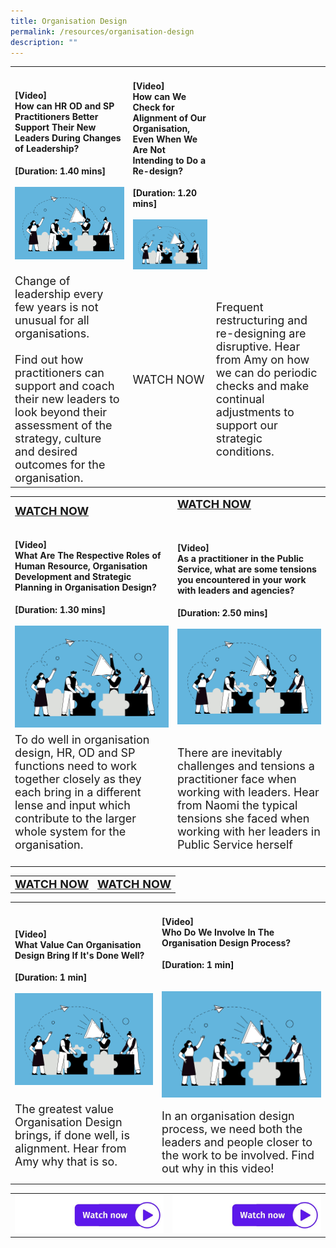 ```yaml
---
title: Organisation Design
permalink: /resources/organisation-design
description: ""
---
```

<table><tbody><tr>
<td><h4>[Video]<br>How can HR OD and SP Practitioners Better Support Their New Leaders During Changes of Leadership?</h4><strong>[Duration: 1.40 mins] </strong><br><br>
	<img src="/images/Organisation%20Design.jpg" alt="employee engagement" width="350"></td>
	
<td><h4>[Video]<br>How can We Check for Alignment of Our Organisation, Even When We Are Not Intending to Do a Re-design?</h4><strong>[Duration: 1.20 mins] </strong><br><br>
	<img src="/images/Organisation%20Design.jpg" alt="employee engagement" width="350"><br></td></tr>
	
<tr>
<td><font size="4">Change of leadership every few years is not unusual for all organisations. <br><br>Find out how practitioners can support and coach their new leaders to look beyond their assessment of the strategy, culture and desired outcomes for the organisation.<br></font></td><td><font size="4ONG><a href ="> WATCH NOW<br></font></td>
	
<td><font size="4">Frequent restructuring and re-designing are disruptive. Hear from Amy on how we can do periodic checks and make continual adjustments to support our strategic conditions.</font></td></tr></tbody></table><table><tbody><tr><td><font size="4"><strong><a href="http://vimeo.com/258724867"> WATCH NOW</a></strong></font></td>
	
<td><font size="4"><strong><a href="http://vimeo.com/258724775"> WATCH NOW</a></strong><br><br></font></td></tr><tr><td><h4>[Video]<br>What Are The Respective Roles of Human Resource, Organisation Development and Strategic Planning in Organisation Design?</h4><strong>[Duration: 1.30 mins] </strong><br><br>
	<img src="/images/Organisation%20Design.jpg" alt="employee engagement" width="550"><br></td><td><h4>[Video]<br>As a practitioner in the Public Service, what are some tensions you encountered in your work with leaders and agencies? </h4><strong>[Duration: 2.50 mins] </strong><br><br>
	<img src="/images/Organisation%20Design.jpg" alt="employee engagement" width="550"><br></td></tr><tr><td><font size="4">To do well in organisation design, HR, OD and SP functions need to work together closely as they each bring in a different lense and input which contribute to the larger whole system for the organisation.<br><br></font></td><td><font size="4">There are inevitably challenges and tensions a practitioner face when working with leaders. Hear from Naomi the typical tensions she faced when working with her leaders in Public Service herself</font></td></tr></tbody></table><table><tbody><tr><td><font size="4"><strong> <a href="http://vimeo.com/258724830">WATCH NOW</a></strong> </font></td><td><font size="4"><strong> <a href="https://vimeo.com/363214549/f7c60c79c1"> WATCH NOW </a></strong></font></td></tr></tbody></table><table><tbody><tr><td><h4>[Video]<br>What Value Can Organisation Design Bring If It's Done Well?</h4><strong>[Duration: 1 min] </strong><br><br>
	<img src="/images/Organisation%20Design.jpg" alt="employee engagement" width="550"></td><td><h4>[Video]<br>Who Do We Involve In The Organisation Design Process?</h4><strong>[Duration: 1 min] <br></strong><br><br>
	<img src="/images/Organisation%20Design.jpg" alt="employee engagement" width="550"><br></td></tr><tr><td><font size="4">The greatest value Organisation Design brings, if done well, is alignment. Hear from Amy why that is so.<br><br></font></td><td><font size="4">In an organisation design process, we need both the leaders and people closer to the work to be involved. Find out why in this video!</font></td></tr></tbody></table><table><tbody><tr><td><a href="http://vimeo.com/258724867"> <img src="/images/watch%20now.jpg" alt="watch now button"></a></td><td><a href="http://vimeo.com/258724775"> <img src="/images/watch%20now.jpg" alt="watch now button"></a></td></tr></tbody></table>